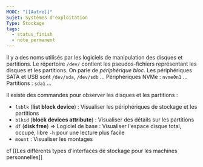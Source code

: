 ```yaml
---
MOOC: "[[Autre]]"
Sujet: Systèmes d'exploitation
Type: Stockage
tags:
  - status_finish
  - note_permanent
---
```

Il y a des noms utilisés par les logiciels de manipulation des disques et partitions. Le répertoire `/dev/` contient les pseudos-fichiers représentant les disques et les partitions. On parle de *périphérique bloc*. Les périphériques SATA et USB sont `/dev/sda`, `/dev/sdb` ... Périphériques NVMe : `nvme0n1` ... Partitions : `sda1` ...

Il existe des commandes pour observer les disques et les partitions :
- `lsblk` (**list block device**) : Visualiser les périphériques de stockage et les partitions
- `blkid` (**block devices attribute**) : Visualiser des détails sur les partitions
- `df` (**disk free**) ⇒ Logiciel de base : Visualiser l'espace disque total, occupé, libre
  `-h` pour une lecture plus facile
- `mount` : Visualiser les montages

cf [[Les différents types d'interfaces de stockage pour les machines personnelles]]

